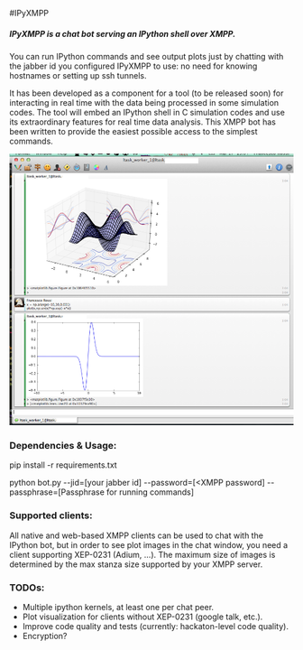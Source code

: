 #IPyXMPP

##### IPyXMPP is a chat bot serving an IPython shell over XMPP.

You can run IPython commands and see output plots just by chatting with the jabber id you configured IPyXMPP to use: no need for knowing hostnames or setting up ssh tunnels.

It has been developed as a component for a tool (to be released soon) for interacting in real time with the data being processed in some simulation codes. The tool will embed an IPython shell in C simulation codes and use its extraordinary features for real time data analysis. This XMPP bot has been written to provide the easiest possible access to the simplest commands.

![Image](doc/shot1.png?raw=true)

### Dependencies & Usage:

pip install -r requirements.txt

python bot.py --jid=\[your jabber id\] --password=\[<XMPP password\]  --passphrase=\[Passphrase for running commands\]

### Supported clients:

All native and web-based XMPP clients can be used to chat with the IPython bot, but in order to see plot images in the chat window, you need a client supporting XEP-0231 (Adium, ...). The maximum size of images is determined by the max stanza size supported by your XMPP server.


### TODOs:

- Multiple ipython kernels, at least one per chat peer.
- Plot visualization for clients without XEP-0231 (google talk, etc.).
- Improve code quality and tests (currently: hackaton-level code quality).
- Encryption?
